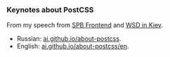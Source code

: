 ### Keynotes about PostCSS

From my speech from [SPB Frontend](https://vk.com/spb_frontend)
and [WSD in Kiev](http://webstandardsdays.ru/2014/12/06/).

* Russian: [ai.github.io/about-postcss](http://ai.github.io/about-postcss/).
* English: [ai.github.io/about-postcss/en](http://ai.github.io/about-postcss/en).
